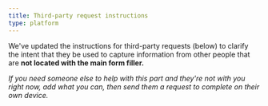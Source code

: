 ```yaml
---
title: Third-party request instructions
type: platform
---
```


We've updated the instructions for third-party requests (below) to clarify the intent that they be used to capture information from other people that are **not located with the main form filler.**

*If you need someone else to help with this part and they're not with you right now, add what you can, then send them a request to complete on their own device.*
